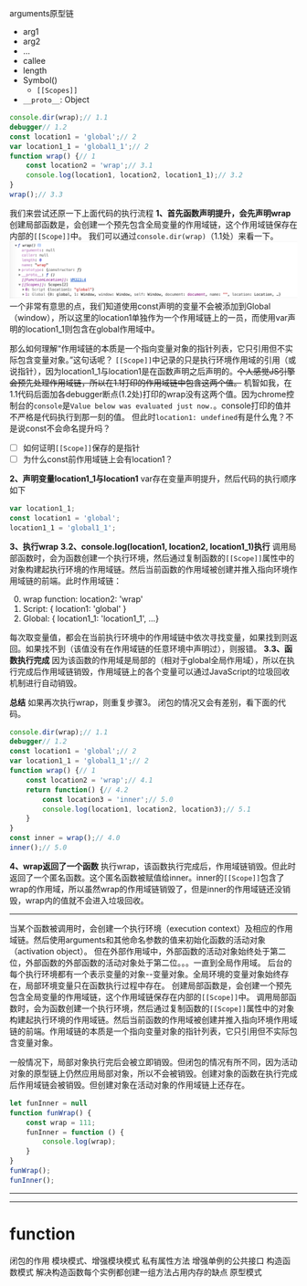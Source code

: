 arguments原型链
- arg1
- arg2
- ...
- callee
- length
- Symbol()
    - `[[Scopes]]`
- `__proto__`: Object

```javascript
console.dir(wrap);// 1.1
debugger// 1.2
const location1 = 'global';// 2
var location1_1 = 'global1_1';// 2
function wrap() {// 1
    const location2 = 'wrap';// 3.1
    console.log(location1, location2, location1_1);// 3.2
}
wrap();// 3.3
```
我们来尝试还原一下上面代码的执行流程
**1、首先函数声明提升，会先声明wrap**
创建局部函数是，会创建一个预先包含全局变量的作用域链，这个作用域链保存在内部的`[[Scope]]`中。
我们可以通过`console.dir(wrap)`（1.1处）来看一下。
![d](./resource/function-wrap.png)
一个非常有意思的点，我们知道使用const声明的变量不会被添加到Global（window），所以这里的location1单独作为一个作用域链上的一员，而使用var声明的location1_1则包含在global作用域中。

那么如何理解“作用域链的本质是一个指向变量对象的指针列表，它只引用但不实际包含变量对象。”这句话呢？
`[[Scope]]`中记录的只是执行环境作用域的引用（或说指针），因为location1_1与location1是在函数声明之后声明的。~~个人感觉JS引擎会预先处理作用域链，所以在1.1打印的作用域链中包含这两个值。~~ 机智如我，在1.1代码后面加各debugger断点(1.2处)打印的wrap没有这两个值。因为chrome控制台的`console`是`Value below was evaluated just now.`。console打印的值并不严格是代码执行到那一刻的值。
但此时`location1: undefined`有是什么鬼？不是说const不会命名提升吗？
- [ ] 如何证明`[[Scope]]`保存的是指针
- [ ] 为什么const前作用域链上会有location1？

**2、声明变量location1_1与location1**
var存在变量声明提升，然后代码的执行顺序如下
```javascript
var location1_1;
const location1 = 'global';
location1_1 = 'global1_1';
```
**3、执行wrap**
**3.2、console.log(location1, location2, location1_1)执行**
调用局部函数时，会为函数创建一个执行环境，然后通过复制函数的`[[Scope]]`属性中的对象构建起执行环境的作用域链。然后当前函数的作用域被创建并推入指向环境作用域链的前端。此时作用域链：

0. wrap function: location2: 'wrap'
1. Script: { location1: 'global' }
2. Global: { location1_1: 'location1_1', ...}

每次取变量值，都会在当前执行环境中的作用域链中依次寻找变量，如果找到则返回。如果找不到（该值没有在作用域链的任意环境中声明过），则报错。
**3.3、函数执行完成**
因为该函数的作用域是局部的（相对于global全局作用域），所以在执行完成后作用域链销毁，作用域链上的各个变量可以通过JavaScript的垃圾回收机制进行自动销毁。

**总结**
如果再次执行wrap，则重复步骤3。
闭包的情况又会有差别，看下面的代码。

```javascript
console.dir(wrap);// 1.1
debugger// 1.2
const location1 = 'global';// 2
var location1_1 = 'global1_1';// 2
function wrap() {// 1
    const location2 = 'wrap';// 4.1
    return function() {// 4.2
        const location3 = 'inner';// 5.0
        console.log(location1, location2, location3);// 5.1
    }
}
const inner = wrap();// 4.0
inner();// 5.0
```
**4、wrap返回了一个函数**
执行wrap，该函数执行完成后，作用域链销毁。但此时返回了一个匿名函数。这个匿名函数被赋值给inner。inner的`[[Scope]]`包含了wrap的作用域，所以虽然wrap的作用域链销毁了，但是inner的作用域链还没销毁，wrap内的值就不会进入垃圾回收。

----

当某个函数被调用时，会创建一个执行环境（execution context）及相应的作用域链。然后使用arguments和其他命名参数的值来初始化函数的活动对象（activation object）。
但在外部作用域中，外部函数的活动对象始终处于第二位，外部函数的外部函数的活动对象处于第二位。。。一直到全局作用域。
后台的每个执行环境都有一个表示变量的对象--变量对象。全局环境的变量对象始终存在，局部环境变量只在函数执行过程中存在。
创建局部函数是，会创建一个预先包含全局变量的作用域链，这个作用域链保存在内部的`[[Scope]]`中。
调用局部函数时，会为函数创建一个执行环境，然后通过复制函数的`[[Scope]]`属性中的对象构建起执行环境的作用域链。然后当前函数的作用域被创建并推入指向环境作用域链的前端。作用域链的本质是一个指向变量对象的指针列表，它只引用但不实际包含变量对象。

一般情况下，局部对象执行完后会被立即销毁。但闭包的情况有所不同，因为活动对象的原型链上仍然应用局部对象，所以不会被销毁。创建对象的函数在执行完成后作用域链会被销毁。但创建对象在活动对象的作用域链上还存在。

```javascript
let funInner = null
function funWrap() {
    const wrap = 111;
    funInner = function () {
        console.log(wrap);
    }
}
funWrap();
funInner();
```
---


---
# function
闭包的作用
    模块模式、增强模块模式
        私有属性方法
        增强单例的公共接口
    构造函数模式
        解决构造函数每个实例都创建一组方法占用内存的缺点
    原型模式

